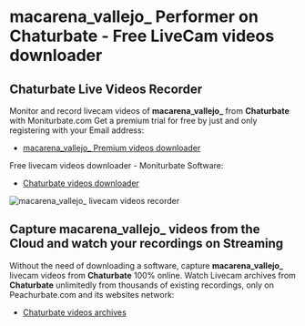 # macarena_vallejo_ Performer on Chaturbate - Free LiveCam videos downloader

## Chaturbate Live Videos Recorder

Monitor and record livecam videos of **macarena_vallejo_** from **Chaturbate** with Moniturbate.com
Get a premium trial for free by just and only registering with your Email address:
* [macarena_vallejo_ Premium videos downloader](https://moniturbate.com/request-demo-licence-key.html)

Free livecam videos downloader - Moniturbate Software:
* [Chaturbate videos downloader](https://moniturbate.com/moniturbate-download-software.html)

![macarena_vallejo_ livecam videos recorder](https://peachurnet.com/templates/moniturbate-software.png)


## Capture macarena_vallejo_ videos from the Cloud and watch your recordings on Streaming

Without the need of downloading a software, capture **macarena_vallejo_** livecam videos from **Chaturbate** 100% online.
Watch Livecam archives from **Chaturbate** unlimitedly from thousands of existing recordings, only on Peachurbate.com and its websites network:
* [Chaturbate videos archives](https://peachurnet.com/)